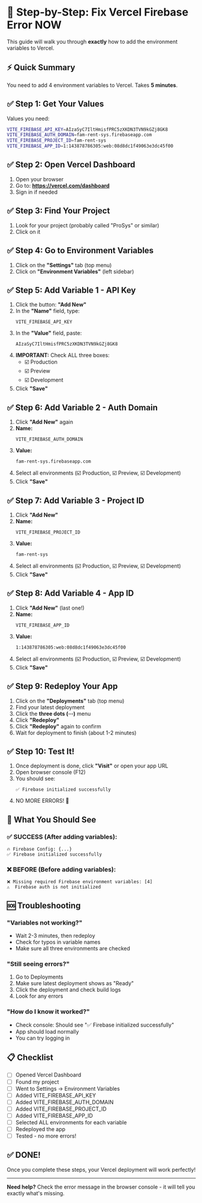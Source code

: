 # 🚀 Step-by-Step: Fix Vercel Firebase Error NOW

This guide will walk you through **exactly** how to add the environment variables to Vercel.

## ⚡ Quick Summary

You need to add 4 environment variables to Vercel. Takes **5 minutes**.

## ✅ Step 1: Get Your Values

Values you need:

```bash
VITE_FIREBASE_API_KEY=AIzaSyC7IltHmisfPRC5zXKDN3TVN9kGZj8GK8
VITE_FIREBASE_AUTH_DOMAIN=fam-rent-sys.firebaseapp.com
VITE_FIREBASE_PROJECT_ID=fam-rent-sys
VITE_FIREBASE_APP_ID=1:143878786305:web:08d8dc1f49063e3dc45f00
```

## ✅ Step 2: Open Vercel Dashboard

1. Open your browser
2. Go to: **https://vercel.com/dashboard**
3. Sign in if needed

## ✅ Step 3: Find Your Project

1. Look for your project (probably called "ProSys" or similar)
2. Click on it

## ✅ Step 4: Go to Environment Variables

1. Click on the **"Settings"** tab (top menu)
2. Click on **"Environment Variables"** (left sidebar)

## ✅ Step 5: Add Variable 1 - API Key

1. Click the button: **"Add New"**
2. In the **"Name"** field, type:
   ```
   VITE_FIREBASE_API_KEY
   ```
3. In the **"Value"** field, paste:
   ```
   AIzaSyC7IltHmisfPRC5zXKDN3TVN9kGZj8GK8
   ```
4. **IMPORTANT:** Check ALL three boxes:
   - ☑️ Production
   - ☑️ Preview  
   - ☑️ Development
5. Click **"Save"**

## ✅ Step 6: Add Variable 2 - Auth Domain

1. Click **"Add New"** again
2. **Name:**
   ```
   VITE_FIREBASE_AUTH_DOMAIN
   ```
3. **Value:**
   ```
   fam-rent-sys.firebaseapp.com
   ```
4. Select all environments (☑️ Production, ☑️ Preview, ☑️ Development)
5. Click **"Save"**

## ✅ Step 7: Add Variable 3 - Project ID

1. Click **"Add New"**
2. **Name:**
   ```
   VITE_FIREBASE_PROJECT_ID
   ```
3. **Value:**
   ```
   fam-rent-sys
   ```
4. Select all environments (☑️ Production, ☑️ Preview, ☑️ Development)
5. Click **"Save"**

## ✅ Step 8: Add Variable 4 - App ID

1. Click **"Add New"** (last one!)
2. **Name:**
   ```
   VITE_FIREBASE_APP_ID
   ```
3. **Value:**
   ```
   1:143878786305:web:08d8dc1f49063e3dc45f00
   ```
4. Select all environments (☑️ Production, ☑️ Preview, ☑️ Development)
5. Click **"Save"**

## ✅ Step 9: Redeploy Your App

1. Click on the **"Deployments"** tab (top menu)
2. Find your latest deployment
3. Click the **three dots (⋯)** menu
4. Click **"Redeploy"**
5. Click **"Redeploy"** again to confirm
6. Wait for deployment to finish (about 1-2 minutes)

## ✅ Step 10: Test It!

1. Once deployment is done, click **"Visit"** or open your app URL
2. Open browser console (F12)
3. You should see:
   ```
   ✅ Firebase initialized successfully
   ```
4. NO MORE ERRORS! 🎉

## 🎯 What You Should See

### ✅ SUCCESS (After adding variables):
```
🔥 Firebase Config: {...}
✅ Firebase initialized successfully
```

### ❌ BEFORE (Before adding variables):
```
❌ Missing required Firebase environment variables: [4]
⚠️  Firebase auth is not initialized
```

## 🆘 Troubleshooting

### "Variables not working?"
- Wait 2-3 minutes, then redeploy
- Check for typos in variable names
- Make sure all three environments are checked

### "Still seeing errors?"
1. Go to Deployments
2. Make sure latest deployment shows as "Ready"
3. Click the deployment and check build logs
4. Look for any errors

### "How do I know it worked?"
- Check console: Should see "✅ Firebase initialized successfully"
- App should load normally
- You can try logging in

## 📋 Checklist

- [ ] Opened Vercel Dashboard
- [ ] Found my project
- [ ] Went to Settings → Environment Variables
- [ ] Added VITE_FIREBASE_API_KEY
- [ ] Added VITE_FIREBASE_AUTH_DOMAIN
- [ ] Added VITE_FIREBASE_PROJECT_ID
- [ ] Added VITE_FIREBASE_APP_ID
- [ ] Selected ALL environments for each variable
- [ ] Redeployed the app
- [ ] Tested - no more errors!

## ✅ DONE!

Once you complete these steps, your Vercel deployment will work perfectly!

---

**Need help?** Check the error message in the browser console - it will tell you exactly what's missing.

